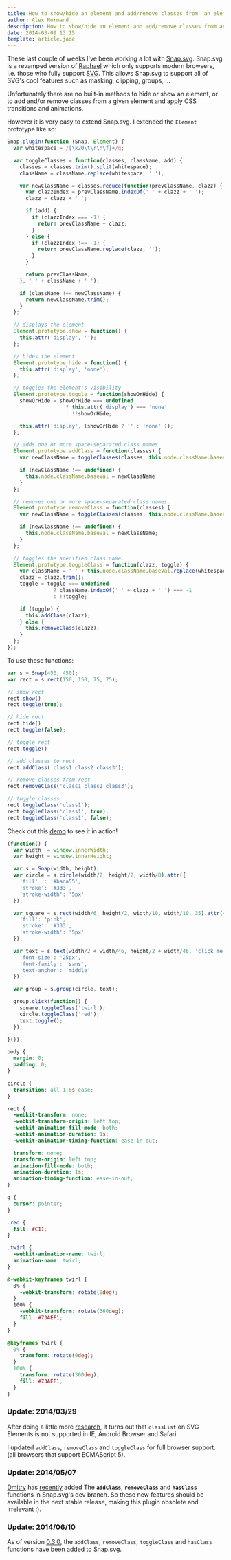```yaml
---
title: How to show/hide an element and add/remove classes from  an element with Snap.svg
author: Alex Normand
description: How to show/hide an element and add/remove classes from an element with Snap.svg
date: 2014-03-09 13:15
template: article.jade
---
```


These last couple of weeks I've been working a lot with [Snap.svg](http://snapsvg.io).
Snap.svg is a revamped version of [Raphael](http://raphaeljs.com) which
only supports modern browsers, i.e. those who fully support [SVG](http://www.w3.org/TR/SVG/).
This allows Snap.svg to support all of SVG's cool features such as masking, clipping, groups, ...

<span class="more"></span>

Unfortunately there are no built-in methods to hide or show an element, or
to add and/or remove classes from a given element and apply CSS transitions and animations.

However it is very easy to extend Snap.svg.
I extended the <code>Element</code> prototype like so:

```js
Snap.plugin(function (Snap, Element) {
  var whitespace = /[\x20\t\r\n\f]+/g;

  var toggleClasses = function(classes, className, add) {
    classes = classes.trim().split(whitespace);
    className = className.replace(whitespace, ' ');

    var newClassName = classes.reduce(function(prevClassName, clazz) {
      var clazzIndex = prevClassName.indexOf(' ' + clazz + ' ');
      clazz = clazz + ' ';

      if (add) {
        if (clazzIndex === -1) {
          return prevClassName + clazz;
        }
      } else {
        if (clazzIndex !== -1) {
          return prevClassName.replace(clazz, '');
        }
      }

      return prevClassName;
    }, ' ' + className + ' ');

    if (className !== newClassName) {
      return newClassName.trim();
    }
  };

  // displays the element
  Element.prototype.show = function() {
    this.attr('display', '');
  };

  // hides the element
  Element.prototype.hide = function() {
    this.attr('display', 'none');
  };

  // toggles the element's visibility
  Element.prototype.toggle = function(showOrHide) {
    showOrHide = showOrHide === undefined
                   ? this.attr('display') === 'none'
                   : !!showOrHide;

    this.attr('display', (showOrHide ? '' : 'none' ));
  };

  // adds one or more space-separated class names.
  Element.prototype.addClass = function(classes) {
    var newClassName = toggleClasses(classes, this.node.className.baseVal, true);

    if (newClassName !== undefined) {
      this.node.className.baseVal = newClassName
    }
  };

  // removes one or more space-separated class names.
  Element.prototype.removeClass = function(classes) {
    var newClassName = toggleClasses(classes, this.node.className.baseVal, false);

    if (newClassName !== undefined) {
      this.node.className.baseVal = newClassName;
    }
  };

  // toggles the specified class name.
  Element.prototype.toggleClass = function(clazz, toggle) {
    var className = ' ' + this.node.className.baseVal.replace(whitespace, ' ') + ' ';
    clazz = clazz.trim();
    toggle = toggle === undefined
               ? className.indexOf(' ' + clazz + ' ') === -1
               : !!toggle;

    if (toggle) {
      this.addClass(clazz);
    } else {
      this.removeClass(clazz);
    }
  };
});
```

To use these functions:

```js
var s = Snap(450, 450);
var rect = s.rect(150, 150, 75, 75);

// show rect
rect.show()
rect.toggle(true);

// hide rect
rect.hide()
rect.toggle(false);

// toggle rect
rect.toggle()

// add classes to rect
rect.addClass('class1 class2 class3');

// remove classes from rect
rect.removeClass('class1 class2 class3');

// toggle classes
rect.toggleClass('class1');
rect.toggleClass('class1', true);
rect.toggleClass('class1', false);
```

Check out this <a href="/blog/2014/03/09-show-hide-an-element-and-add-remove-classes-from-an-element-with-snapsvg/demo.html" class="external">demo</a>
to see it in action!

```js
(function() {
  var width  = window.innerWidth;
  var height = window.innerHeight;

  var s = Snap(width, height);
  var circle = s.circle(width/2, height/2, width/8).attr({
    'fill'  : '#bada55',
    'stroke': '#333',
    'stroke-width': '5px'
  });

  var square = s.rect(width/6, height/2, width/10, width/10, 35).attr({
    'fill': 'pink',
    'stroke': '#333',
    'stroke-width': '5px'
  });

  var text = s.text(width/2 + width/46, height/2 + width/46, 'click me').attr({
    'font-size': '25px',
    'font-family': 'sans',
    'text-anchor': 'middle'
  });

  var group = s.group(circle, text);

  group.click(function() {
    square.toggleClass('twirl');
    circle.toggleClass('red');
    text.toggle();
  });

}());
```

```css
body {
  margin: 0;
  padding: 0;
}

circle {
  transition: all 1.6s ease;
}

rect {
  -webkit-transform: none;
  -webkit-transform-origin: left top;
  -webkit-animation-fill-mode: both;
  -webkit-animation-duration: 1s;
  -webkit-animation-timing-function: ease-in-out;

  transform: none;
  transform-origin: left top;
  animation-fill-mode: both;
  animation-duration: 1s;
  animation-timing-function: ease-in-out;
}

g {
  cursor: pointer;
}

.red {
  fill: #C11;
}

.twirl {
  -webkit-animation-name: twirl;
  animation-name: twirl;
}

@-webkit-keyframes twirl {
  0% {
    -webkit-transform: rotate(0deg);
  }
  100% {
    -webkit-transform: rotate(360deg);
    fill: #73AEF1;
  }
}

@keyframes twirl {
  0% {
    transform: rotate(0deg);
  }
  100% {
    transform: rotate(360deg);
    fill: #73AEF1;
  }
}
```


### Update: 2014/03/29
After doing a little more [research](http://caniuse.com/#search=classList), it turns out that <code>classList</code> on SVG Elements
is not supported in IE, Android Browser and Safari.

I updated <code>addClass</code>, <code>removeClass</code> and <code>toggleClass</code> for full browser support.
(all browsers that support ECMAScript 5).

### Update: 2014/05/07
[Dmitry](http://dmitry.baranovskiy.com/) has [recently](https://github.com/adobe-webplatform/Snap.svg/commit/51afce7824bb2ea99811950d8170e7cd488e8789) added The <strong><code>addClass</code></strong>, <strong><code>removeClass</code></strong> and <strong><code>hasClass</code></strong> functions in Snap.svg's dev branch. So these new features should be available in the next stable release, making this plugin obsolete and irrelevant :).

### Update: 2014/06/10
As of version [0.3.0](https://github.com/adobe-webplatform/Snap.svg/blob/master/history.md), the <code>addClass</code>, <code>removeClass</code>, <code>toggleClass</code> and <code>hasClass</code> functions have been added to Snap.svg.
